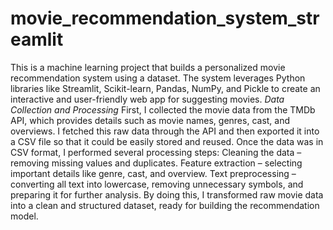 # movie_recommendation_system_streamlit
This is a machine learning project that builds a personalized movie recommendation system using a dataset. The system leverages Python libraries like Streamlit, Scikit-learn, Pandas, NumPy, and Pickle to create an interactive and user-friendly web app for suggesting movies.
*Data Collection and Processing*
First, I collected the movie data from the TMDb API, which provides details such as movie names, genres, cast, and overviews.
I fetched this raw data through the API and then exported it into a CSV file so that it could be easily stored and reused.
Once the data was in CSV format, I performed several processing steps:
Cleaning the data – removing missing values and duplicates.
Feature extraction – selecting important details like genre, cast, and overview.
Text preprocessing – converting all text into lowercase, removing unnecessary symbols, and preparing it for further analysis.
By doing this, I transformed raw movie data into a clean and structured dataset, ready for building the recommendation model.
